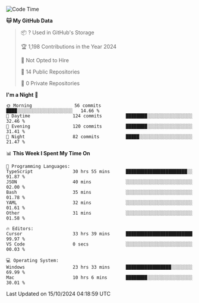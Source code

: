 <!--START_SECTION:waka-->
![Code Time](http://img.shields.io/badge/Code%20Time-6%2C229%20hrs%2012%20mins-blue)

**🐱 My GitHub Data** 

> 📦 ? Used in GitHub's Storage 
 > 
> 🏆 1,198 Contributions in the Year 2024
 > 
> 🚫 Not Opted to Hire
 > 
> 📜 14 Public Repositories 
 > 
> 🔑 0 Private Repositories 
 > 
**I'm a Night 🦉** 

```text
🌞 Morning                56 commits          ████░░░░░░░░░░░░░░░░░░░░░   14.66 % 
🌆 Daytime                124 commits         ████████░░░░░░░░░░░░░░░░░   32.46 % 
🌃 Evening                120 commits         ████████░░░░░░░░░░░░░░░░░   31.41 % 
🌙 Night                  82 commits          █████░░░░░░░░░░░░░░░░░░░░   21.47 % 
```


📊 **This Week I Spent My Time On** 

```text
💬 Programming Languages: 
TypeScript               30 hrs 55 mins      ███████████████████████░░   91.87 % 
JSON                     40 mins             ░░░░░░░░░░░░░░░░░░░░░░░░░   02.00 % 
Bash                     35 mins             ░░░░░░░░░░░░░░░░░░░░░░░░░   01.78 % 
YAML                     32 mins             ░░░░░░░░░░░░░░░░░░░░░░░░░   01.61 % 
Other                    31 mins             ░░░░░░░░░░░░░░░░░░░░░░░░░   01.58 % 

🔥 Editors: 
Cursor                   33 hrs 39 mins      █████████████████████████   99.97 % 
VS Code                  0 secs              ░░░░░░░░░░░░░░░░░░░░░░░░░   00.03 % 

💻 Operating System: 
Windows                  23 hrs 33 mins      █████████████████░░░░░░░░   69.99 % 
Mac                      10 hrs 6 mins       ████████░░░░░░░░░░░░░░░░░   30.01 % 
```


 Last Updated on 15/10/2024 04:18:59 UTC
<!--END_SECTION:waka-->

